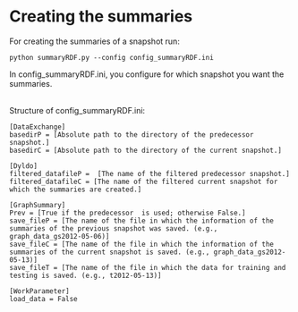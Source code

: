 # Creating the summaries
For creating the summaries of a snapshot run:
```console
python summaryRDF.py --config config_summaryRDF.ini
```
In config_summaryRDF.ini, you configure for which snapshot you want the summaries. <br /> <br />

Structure of config_summaryRDF.ini:
```
[DataExchange]
basedirP = [Absolute path to the directory of the predecessor snapshot.]
basedirC = [Absolute path to the directory of the current snapshot.]

[Dyldo]
filtered_datafileP =  [The name of the filtered predecessor snapshot.]
filtered_datafileC = [The name of the filtered current snapshot for which the summaries are created.]

[GraphSummary]
Prev = [True if the predecessor  is used; otherwise False.]
save_fileP = [The name of the file in which the information of the summaries of the previous snapshot was saved. (e.g., graph_data_gs2012-05-06)]
save_fileC = [The name of the file in which the information of the summaries of the current snapshot is saved. (e.g., graph_data_gs2012-05-13)]
save_fileT = [The name of the file in which the data for training and testing is saved. (e.g., t2012-05-13)]

[WorkParameter]
load_data = False
```